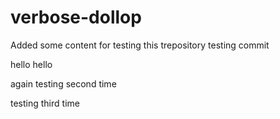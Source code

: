# verbose-dollop
Added some content for testing this trepository
testing commit

hello hello

again testing second time

testing third time
